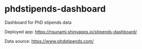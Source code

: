 # phdstipends-dashboard
 Dashboard for PhD stipends data
 
Deployed app: https://nsunami.shinyapps.io/stipends-dashboard/

Data source: https://www.phdstipends.com/
